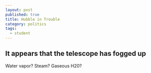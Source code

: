 ```yaml
---
layout: post
published: true
title: Hubble in Trouble
category: politics
tags: 
  - student
---
```


## It appears that the telescope has fogged up

Water vapor? Steam? Gaseous H20?